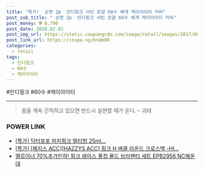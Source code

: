 ```yaml
--- 
title: "특가!  순면 2p  인디핑크 샤틴 로얄 60수 베개 케이아이티 커버" 
post_sub_title: " 순면 2p  인디핑크 샤틴 로얄 60수 베개 케이아이티 커버" 
post_money: ₩ 8,790 
post_date: 2020.02.01 
post_img_url: https://static.coupangcdn.com/image/retail/images/2017/08/23/14/3/5500a7c9-04f3-4d8e-8241-40ce7987863a.jpg 
post_link_url: https://coupa.ng/bnQm9R 
categories: 
  - retail 
tags: 
  - 인디핑크 
  - 60수 
  - 케이아이티 
--- 
```

  #인디핑크 #60수 #케이아이티 
<hr> 

> 꿈을 계속 간직하고 있으면 반드시 실현할 때가 온다. – 괴테 


### POWER LINK

* <a href="https://blog.naver.com/sakai111/221785789762" target="_blank">[특가] 닥터포포 피치핑크 멀티밤 25ml...</a>
* <a href="https://blog.naver.com/santokki14/221792157057" target="_blank">[특가] [헤지스 ACC][HAZZYS ACC] 핑크 H 버클 라운드 크로스백 -HI...</a>
* <a href="https://blog.naver.com/fasyy4321/221787357908" target="_blank">엘르이너 70%추가인하! 핑크 레이스 풀컵 몰드 브라팬티 세트 EPB2956 NC해운대</a>
